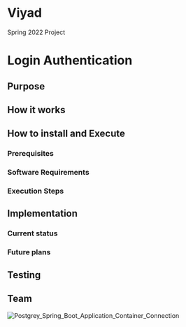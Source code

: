# Viyad
Spring 2022 Project

# Login Authentication


## Purpose

 

## How it works



## How to install and Execute

### Prerequisites

### Software Requirements

### Execution Steps


## Implementation

### Current status

### Future plans

## Testing

## Team



![Postgrey_Spring_Boot_Application_Container_Connection](https://user-images.githubusercontent.com/23609304/152628923-1b124cb3-8268-4875-90e8-dcab6770619d.jpg)

